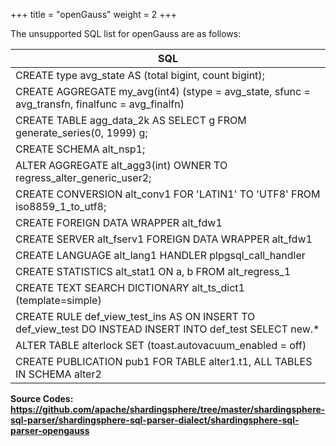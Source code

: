 +++
title = "openGauss"
weight = 2
+++

The unsupported SQL list for openGauss are as follows:

| SQL                                                                                                       |
| --------------------------------------------------------------------------------------------------------- |
| CREATE type avg_state AS (total bigint, count bigint);                                                    |
| CREATE AGGREGATE my_avg(int4) (stype = avg_state, sfunc = avg_transfn, finalfunc = avg_finalfn)           |
| CREATE TABLE agg_data_2k AS SELECT g FROM generate_series(0, 1999) g;                                     |
| CREATE SCHEMA alt_nsp1;                                                                                   |
| ALTER AGGREGATE alt_agg3(int) OWNER TO regress_alter_generic_user2;                                       |
| CREATE CONVERSION alt_conv1 FOR 'LATIN1' TO 'UTF8' FROM iso8859_1_to_utf8;                                |
| CREATE FOREIGN DATA WRAPPER alt_fdw1                                                                      |
| CREATE SERVER alt_fserv1 FOREIGN DATA WRAPPER alt_fdw1                                                    |
| CREATE LANGUAGE alt_lang1 HANDLER plpgsql_call_handler                                                    |
| CREATE STATISTICS alt_stat1 ON a, b FROM alt_regress_1                                                    |
| CREATE TEXT SEARCH DICTIONARY alt_ts_dict1 (template=simple)                                              |
| CREATE RULE def_view_test_ins AS ON INSERT TO def_view_test DO INSTEAD INSERT INTO def_test SELECT new.*  |
| ALTER TABLE alterlock SET (toast.autovacuum_enabled = off)                                                |
| CREATE PUBLICATION pub1 FOR TABLE alter1.t1, ALL TABLES IN SCHEMA alter2                                  |

**Source Codes: https://github.com/apache/shardingsphere/tree/master/shardingsphere-sql-parser/shardingsphere-sql-parser-dialect/shardingsphere-sql-parser-opengauss**
